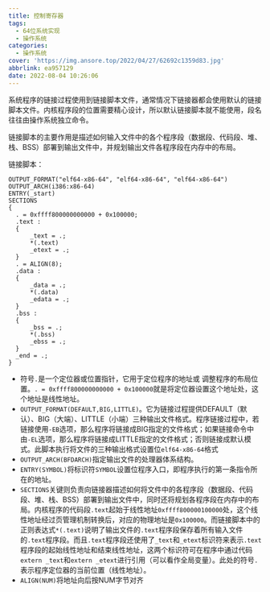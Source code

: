 ```yaml
---
title: 控制寄存器
tags:
  - 64位系统实现
  - 操作系统
categories:
  - 操作系统
cover: 'https://img.ansore.top/2022/04/27/62692c1359d83.jpg'
abbrlink: ea957129
date: 2022-08-04 10:26:06
---
```


 系统程序的链接过程使用到链接脚本文件，通常情况下链接器都会使用默认的链接脚本文件。内核程序段的位置需要精心设计，所以默认链接脚本就不能使用，段名往往由操作系统独立命令。

链接脚本的主要作用是描述如何输入文件中的各个程序段（数据段、代码段、堆、栈、BSS）部署到输出文件中，并规划输出文件各程序段在内存中的布局。

链接脚本：

```
OUTPUT_FORMAT("elf64-x86-64", "elf64-x86-64", "elf64-x86-64")
OUTPUT_ARCH(i386:x86-64)
ENTRY(_start)
SECTIONS
{
  . = 0xffff800000000000 + 0x100000;
  .text :
  {
      _text = .;
      *(.text)
      _etext = .;
  }
  . = ALIGN(8);
  .data :
  {
      _data = .;
      *(.data)
      _edata = .;
  }
  .bss :
  {
      _bss = .;
      *(.bss)
      _ebss = .;
  }
  _end = .;
}
```

- 符号`.`是一个定位器或位置指针，它用于定位程序的地址或 调整程序的布局位置。`. = 0xffff800000000000 + 0x100000`就是将定位器设置这个地址处，这个地址是线性地址。
- `OUTPUT_FORMAT(DEFAULT,BIG,LITTLE)`。它为链接过程提供DEFAULT（默认）、BIG（大端）、LITTLE（小端）三种输出文件格式。程序链接过程中，若链接使用`-EB`选项，那么程序将链接成BIG指定的文件格式；如果链接命令中由`-EL`选项，那么程序将链接成LITTLE指定的文件格式；否则链接成默认模式。此脚本执行将文件的三种输出格式设置位`elf64-x86-64`格式
- `OUTPUT_ARCH(BFDARCH)`指定输出文件的处理器体系结构。
- `ENTRY(SYMBOL)`将标识符`SYMBOL`设置位程序入口，即程序执行的第一条指令所在的地址。
- `SECTIONS`关键则负责向链接器描述如何将文件中的各程序段（数据段、代码段、堆、栈、BSS）部署到输出文件中，同时还将规划各程序段在内存中的布局。内核程序的代码段`.text`起始于线性地址`0xffff800000100000`处，这个线性地址经过页管理机制转换后，对应的物理地址是`0x100000`。而链接脚本中的正则表达式`*(.text)`说明了输出文件的`.text`程序段保存着所有输入文件的`.text`程序段。而且`.text`程序段还使用了`_text`和`_etext`标识符来表示`.text`程序段的起始线性地址和结束线性地址，这两个标识符可在程序中通过代码`extern _text`和`extern _etext`进行引用（可以看作全局变量）。此处的符号`.`表示程序定位器的当前位置（线性地址）。
- `ALIGN(NUM)`将地址向后按NUM字节对齐
